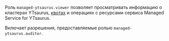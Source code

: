 Роль `managed-ytsaurus.viewer` позволяет просматривать информацию о кластерах YTsaurus, [квотах](../../managed-ytsaurus/concepts/limits.md#quotas) и операциях с ресурсами сервиса Managed Service for YTsaurus.

Включает разрешения, предоставляемые ролью `managed-ytsaurus.auditor`.
